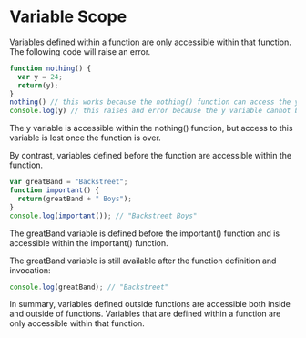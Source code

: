 # Variable Scope

Variables defined within a function are only accessible within that function.  The following code will raise an error.

```javascript
function nothing() {
  var y = 24;
  return(y);
}
nothing() // this works because the nothing() function can access the y variable
console.log(y) // this raises and error because the y variable cannot be accessed outside the nothing() function
```

The y variable is accessible within the nothing() function, but access to this variable is lost once the function is over.

By contrast, variables defined before the function are accessible within the function.

```javascript
var greatBand = "Backstreet";
function important() {
  return(greatBand + " Boys");
}
console.log(important()); // "Backstreet Boys"
```

The greatBand variable is defined before the important() function and is accessible within the important() function.

The greatBand variable is still available after the function definition and invocation:

```javascript
console.log(greatBand); // "Backstreet"
```

In summary, variables defined outside functions are accessible both inside and outside of functions.  Variables that are defined within a function are only accessible within that function.
